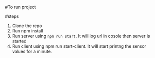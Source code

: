 #To run project 

#steps 
1. Clone the repo 
2. Run npm install 
3. Run server using `npm run start`. It will log url in cosole then server is started
4. Run client using npm run start-client. It will start printng the sensor values for a minute. 
